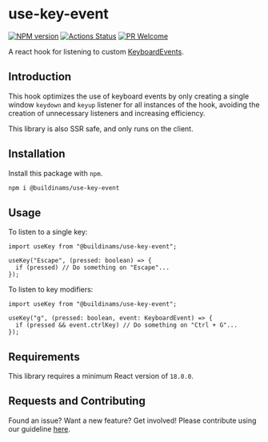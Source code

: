 # use-key-event

[![NPM version][npm-image]][npm-url]
[![Actions Status][ci-image]][ci-url]
[![PR Welcome][npm-downloads-image]][npm-downloads-url]

A react hook for listening to custom [KeyboardEvents](https://developer.mozilla.org/en-US/docs/Web/API/KeyboardEvent/code).

## Introduction

This hook optimizes the use of keyboard events by only creating a single window `keydown` and `keyup` listener for all instances of the hook, avoiding the creation of unnecessary listeners and increasing efficiency.

This library is also SSR safe, and only runs on the client.

## Installation

Install this package with `npm`.

```bash
npm i @buildinams/use-key-event
```

## Usage

To listen to a single key:

```tsx
import useKey from "@buildinams/use-key-event";

useKey("Escape", (pressed: boolean) => {
  if (pressed) // Do something on "Escape"...
});
```

To listen to key modifiers:

```tsx
import useKey from "@buildinams/use-key-event";

useKey("g", (pressed: boolean, event: KeyboardEvent) => {
  if (pressed && event.ctrlKey) // Do something on "Ctrl + G"...
});
```

## Requirements

This library requires a minimum React version of `18.0.0`.

## Requests and Contributing

Found an issue? Want a new feature? Get involved! Please contribute using our guideline [here](https://github.com/buildinamsterdam/use-key-event/blob/main/CONTRIBUTING.md).

[npm-image]: https://img.shields.io/npm/v/@buildinams/use-key-event.svg?style=flat-square&logo=react
[npm-url]: https://npmjs.org/package/@buildinams/use-key-event
[ci-image]: https://github.com/buildinamsterdam/use-key-event/actions/workflows/test.yml/badge.svg
[ci-url]: https://github.com/buildinamsterdam/use-key-event/actions
[npm-downloads-image]: https://img.shields.io/npm/dm/@buildinams/use-key-event.svg
[npm-downloads-url]: https://npmcharts.com/compare/@buildinams/use-key-event?minimal=true
